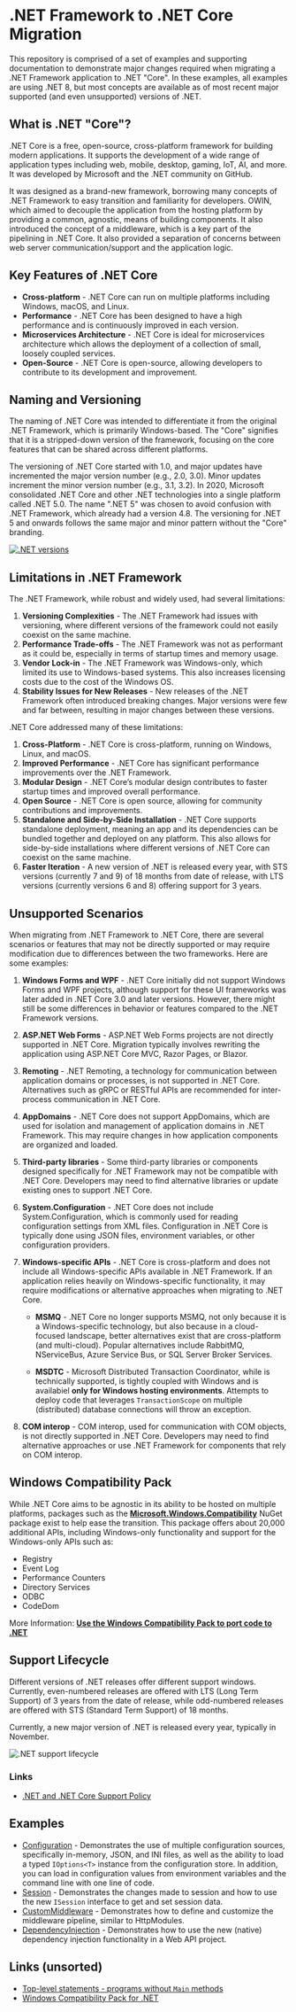 # .NET Framework to .NET Core Migration

This repository is comprised of a set of examples and supporting documentation to demonstrate major changes required when migrating a .NET Framework application to .NET "Core". In these examples, all examples are using .NET 8, but most concepts are available as of most recent major supported (and even unsupported) versions of .NET. 

## What is .NET "Core"?

.NET Core is a free, open-source, cross-platform framework for building modern applications. It supports the development of a wide range of application types including web, mobile, desktop, gaming, IoT, AI, and more. It was developed by Microsoft and the .NET community on GitHub.

It was designed as a brand-new framework, borrowing many concepts of .NET Framework to easy transition and familiarity for developers. OWIN, which aimed to decouple the application from the hosting platform by providing a common, agnostic, means of building components. It also introduced the concept of a middleware, which is a key part of the pipelining in .NET Core. It also provided a separation of concerns between web server communication/support and the application logic.

## Key Features of .NET Core

- **Cross-platform** - .NET Core can run on multiple platforms including Windows, macOS, and Linux.
- **Performance** - .NET Core has been designed to have a high performance and is continuously improved in each version.
- **Microservices Architecture** - .NET Core is ideal for microservices architecture which allows the deployment of a collection of small, loosely coupled services.
- **Open-Source** - .NET Core is open-source, allowing developers to contribute to its development and improvement.

## Naming and Versioning

The naming of .NET Core was intended to differentiate it from the original .NET Framework, which is primarily Windows-based. The "Core" signifies that it is a stripped-down version of the framework, focusing on the core features that can be shared across different platforms.

The versioning of .NET Core started with 1.0, and major updates have incremented the major version number (e.g., 2.0, 3.0). Minor updates increment the minor version number (e.g., 3.1, 3.2). In 2020, Microsoft consolidated .NET Core and other .NET technologies into a single platform called .NET 5.0. The name ".NET 5" was chosen to avoid confusion with .NET Framework, which already had a version 4.8. The versioning for .NET 5 and onwards follows the same major and minor pattern without the "Core" branding.

[![.NET versions](./.images/dotnethistory.webp)](https://world.optimizely.com/resources/net/about/)

## Limitations in .NET Framework

The .NET Framework, while robust and widely used, had several limitations:

1. **Versioning Complexities** - The .NET Framework had issues with versioning, where different versions of the framework could not easily coexist on the same machine.
2. **Performance Trade-offs** - The .NET Framework was not as performant as it could be, especially in terms of startup times and memory usage.
3. **Vendor Lock-in** - The .NET Framework was Windows-only, which limited its use to Windows-based systems. This also increases licensing costs due to the cost of the Windows OS.
4. **Stability Issues for New Releases** - New releases of the .NET Framework often introduced breaking changes. Major versions were few and far between, resulting in major changes between these versions.

.NET Core addressed many of these limitations:

1. **Cross-Platform** - .NET Core is cross-platform, running on Windows, Linux, and macOS.
2. **Improved Performance** - .NET Core has significant performance improvements over the .NET Framework.
3. **Modular Design** - .NET Core’s modular design contributes to faster startup times and improved overall performance.
4. **Open Source** - .NET Core is open source, allowing for community contributions and improvements.
5. **Standalone and Side-by-Side Installation** - .NET Core supports standalone deployment, meaning an app and its dependencies can be bundled together and deployed on any platform. This also allows for side-by-side installations where different versions of .NET Core can coexist on the same machine.
6. **Faster Iteration** - A new version of .NET is released every year, with STS versions (currently 7 and 9) of 18 months from date of release, with LTS versions (currently versions 6 and 8) offering support for 3 years.

## Unsupported Scenarios

When migrating from .NET Framework to .NET Core, there are several scenarios or features that may not be directly supported or may require modification due to differences between the two frameworks. Here are some examples:

1. **Windows Forms and WPF** - .NET Core initially did not support Windows Forms and WPF projects, although support for these UI frameworks was later added in .NET Core 3.0 and later versions. However, there might still be some differences in behavior or features compared to the .NET Framework versions.
  
2. **ASP.NET Web Forms** - ASP.NET Web Forms projects are not directly supported in .NET Core. Migration typically involves rewriting the application using ASP.NET Core MVC, Razor Pages, or Blazor.
  
3. **Remoting** - .NET Remoting, a technology for communication between application domains or processes, is not supported in .NET Core. Alternatives such as gRPC or RESTful APIs are recommended for inter-process communication in .NET Core.
  
4. **AppDomains** - .NET Core does not support AppDomains, which are used for isolation and management of application domains in .NET Framework. This may require changes in how application components are organized and loaded.
  
5. **Third-party libraries** - Some third-party libraries or components designed specifically for .NET Framework may not be compatible with .NET Core. Developers may need to find alternative libraries or update existing ones to support .NET Core.
  
6. **System.Configuration** - .NET Core does not include System.Configuration, which is commonly used for reading configuration settings from XML files. Configuration in .NET Core is typically done using JSON files, environment variables, or other configuration providers. 
  
7. **Windows-specific APIs** - .NET Core is cross-platform and does not include all Windows-specific APIs available in .NET Framework. If an application relies heavily on Windows-specific functionality, it may require modifications or alternative approaches when migrating to .NET Core.

    - **MSMQ** - .NET Core no longer supports MSMQ, not only because it is a Windows-specific technology, but also because in a cloud-focused landscape, better alternatives exist that are cross-platform (and multi-cloud). Popular alternatives include RabbitMQ, NServiceBus, Azure Service Bus, or SQL Server Broker Services. 

    - **MSDTC** - Microsoft Distributed Transaction Coordinator, while is technically supported, is tightly coupled with Windows and is availabiel **only for Windows hosting environments**. Attempts to deploy code that leverages `TransactionScope` on multiple (distributed) database connections will throw an exception.

8. **COM interop** - COM interop, used for communication with COM objects, is not directly supported in .NET Core. Developers may need to find alternative approaches or use .NET Framework for components that rely on COM interop.

## Windows Compatibility Pack

While .NET Core aims to be agnostic in its ability to be hosted on multiple platforms, packages such as the **[Microsoft.Windows.Compatibility](https://www.nuget.org/packages/Microsoft.Windows.Compatibility)** NuGet package exist to help ease the transition. This package offers about 20,000 additional APIs, including Windows-only functionality and support for the Windows-only APIs such as:

- Registry
- Event Log
- Performance Counters
- Directory Services
- ODBC
- CodeDom

More Information: **[Use the Windows Compatibility Pack to port code to .NET](https://learn.microsoft.com/en-us/dotnet/core/porting/windows-compat-pack)**

## Support Lifecycle

Different versions of .NET releases offer different support windows. Currently, even-numbered releases are offered with LTS (Long Term Support) of 3 years from the date of release, while odd-numbered releases are offered with STS (Standard Term Support) of 18 months. 

Currently, a new major version of .NET is released every year, typically in November. 

![.NET support lifecycle](./.images/release-schedule-dark.svg)

### Links

- [.NET and .NET Core Support Policy](https://dotnet.microsoft.com/en-us/platform/support/policy/dotnet-core)

## Examples

- [Configuration](./Configuration/) - Demonstrates the use of multiple configuration sources, specifically in-memory, JSON, and INI files, as well as the ability to load a typed `IOptions<T>` instance from the configuration store. In addition, you can load in configuration values from environment variables and the command line with one line of code.
- [Session](./Session/) - Demonstrates the changes made to session and how to use the new `ISession` interface to get and set session data.
- [CustomMiddleware](./CustomMiddleware/) - Demonstrates how to define and customize the middleware pipeline, similar to HttpModules.
- [DependencyInjection](./DependencyInjection/) - Demonstrates how to use the new (native) dependency injection functionality in a Web API project.

## Links (unsorted)

- [Top-level statements - programs without `Main` methods](https://learn.microsoft.com/en-us/dotnet/csharp/fundamentals/program-structure/top-level-statements)
- [Windows Compatibility Pack for .NET](https://devblogs.microsoft.com/dotnet/announcing-the-windows-compatibility-pack-for-net-core/)